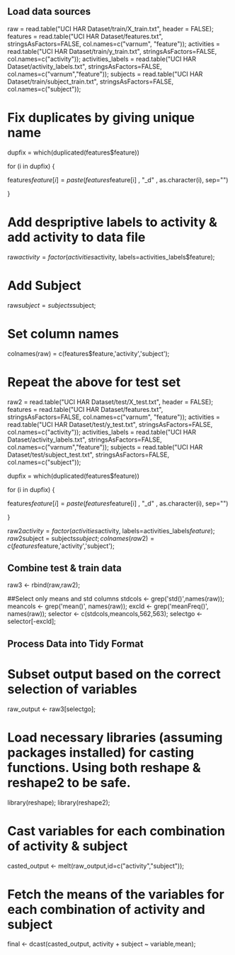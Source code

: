## Load data sources
raw = read.table("UCI HAR Dataset/train/X_train.txt", header = FALSE);
features = read.table("UCI HAR Dataset/features.txt", stringsAsFactors=FALSE, col.names=c("varnum", "feature"));
activities = read.table("UCI HAR Dataset/train/y_train.txt", stringsAsFactors=FALSE, col.names=c("activity"));
activities_labels = read.table("UCI HAR Dataset/activity_labels.txt", stringsAsFactors=FALSE, col.names=c("varnum","feature"));
subjects =  read.table("UCI HAR Dataset/train/subject_train.txt", stringsAsFactors=FALSE, col.names=c("subject"));

# Fix duplicates by giving unique name
dupfix = which(duplicated(features$feature))

for (i in dupfix) {
  
  features$feature[i] = paste(features$feature[i] , "_d" , as.character(i), sep="")
  
}

# Add despriptive labels to activity & add activity to data file
raw$activity = factor(activities$activity, labels=activities_labels$feature);

# Add Subject
raw$subject = subjects$subject;

# Set column names
colnames(raw) = c(features$feature,'activity','subject');



# Repeat the above for test set
raw2 = read.table("UCI HAR Dataset/test/X_test.txt", header = FALSE);
features = read.table("UCI HAR Dataset/features.txt", stringsAsFactors=FALSE, col.names=c("varnum", "feature"));
activities = read.table("UCI HAR Dataset/test/y_test.txt", stringsAsFactors=FALSE, col.names=c("activity"));
activities_labels = read.table("UCI HAR Dataset/activity_labels.txt", stringsAsFactors=FALSE, col.names=c("varnum","feature"));
subjects =  read.table("UCI HAR Dataset/test/subject_test.txt", stringsAsFactors=FALSE, col.names=c("subject"));


dupfix = which(duplicated(features$feature))

for (i in dupfix) {
  
  features$feature[i] = paste(features$feature[i] , "_d" , as.character(i), sep="")
  
}

raw2$activity = factor(activities$activity, labels=activities_labels$feature);
raw2$subject = subjects$subject;
colnames(raw2) = c(features$feature,'activity','subject');

## Combine test & train data
raw3 <- rbind(raw,raw2);

##Select only means and std columns
stdcols <- grep('std()',names(raw));
meancols <- grep('mean()', names(raw));
excld <- grep('meanFreq()', names(raw));
selector <- c(stdcols,meancols,562,563);
selectgo <- selector[-excld];

## Process Data into Tidy Format
# Subset output based on the correct selection of variables
raw_output <- raw3[selectgo];

# Load necessary libraries (assuming packages installed) for casting functions. Using both reshape & reshape2 to be safe.
library(reshape);
library(reshape2);

# Cast variables for each combination of activity & subject
casted_output <- melt(raw_output,id=c("activity","subject"));

# Fetch the means of the variables for each combination of activity and subject
final <- dcast(casted_output, activity + subject ~ variable,mean);

